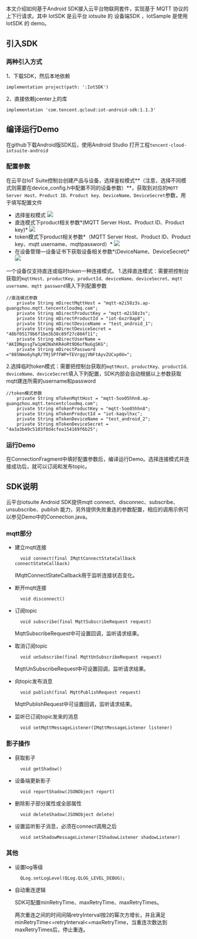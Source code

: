 本文介绍如何基于Android SDK接入云平台物联网套件，实现基于 MQTT 协议的上下行请求。其中 IotSDK 是云平台 iotsuite 的 设备端SDK ，IotSample 是使用 IotSDK 的 demo。

##  引入SDK

###  两种引入方式

1、下载SDK，然后本地依赖

    implementation project(path: ':IotSDK')

2、直接依赖jcenter上的库

    implementation 'com.tencent.qcloud:iot-android-sdk:1.1.3'

##  编译运行Demo
在github下载Android版SDK后，使用Android Studio 打开工程`tencent-cloud-iotsuite-android`
###  配置参数
在云平台IoT Suite控制台创建产品与设备，选择鉴权模式**（注意，选择不同模式则需要在device_config.h中配置不同的设备参数）**，获取到对应的`MQTT Server Host、Product ID、Product key、DeviceName、DeviceSecret`参数，用于填写配置文件
- 选择鉴权模式
  ![](https://main.qcloudimg.com/raw/c6fcf2a3df74e70893962399cb0e2216.png)
- 直连模式下product相关参数*(MQTT Server Host、Product ID、Product key)*
  ![](https://main.qcloudimg.com/raw/50d1e01c991a2666e9e8c6a96148fb31.png)
- token模式下product相关参数*（MQTT Server Host、Product ID、Product key、mqtt username、mqttpassword）*
  ![](https://main.qcloudimg.com/raw/c245e861caee92fd71428d688f7732cd.png)
- 在设备管理—设备证书下获取设备相关参数*(DeviceName、DeviceSecret)*
  ![](https://main.qcloudimg.com/raw/763b931897398dc63b2e55089c014a99.png)

一个设备仅支持直连或临时token一种连接模式。
1.选择直连模式：需要把控制台获取的`mqttHost、productKey、productId、deviceName、deviceSecret、mqtt username、mqtt password`填入下列配置参数
```
//直连模式参数
    private String mDirectMqttHost = "mqtt-m2i58z3s.ap-guangzhou.mqtt.tencentcloudmq.com";
    private String mDirectProductKey = "mqtt-m2i58z3s";
    private String mDirectProductId = "iot-6xzr8ap8";
    private String mDirectDeviceName = "test_android_1";
    private String mDirectDeviceSecret = "48bf05179b6f1be3b38c89f27c804f11";
    private String mDirectUserName = "AKIDNgssgTw1pW2NahKR4oRt9D6ofNuGgSKG";
    private String mDirectPassword ="085Nmo6yhgR/TMjSPfFWP+TEVrggjVNFtAyvZUCxp0U=";
```
2.选择临时token模式：需要把控制台获取的`mqttHost、productKey、productId、deviceName、deviceSecret`填入下列配置，SDK内部会自动根据以上参数获取mqtt建连所需的username和password
```
//token模式参数
    private String mTokenMqttHost = "mqtt-5oo05hhn8.ap-guangzhou.mqtt.tencentcloudmq.com";
    private String mTokenProductKey = "mqtt-5oo05hhn8";
    private String mTokenProductId = "iot-kaqvlhxc";
    private String mTokenDeviceName = "test_android_2";
    private String mTokenDeviceSecret = "4a3a3b49c5103f8d4cfea154169f6b25";
```
###  运行Demo

在ConnectionFragment中填好配置参数后，编译运行Demo。选择连接模式并连接成功后，就可以订阅和发布topic。

##  SDK说明

云平台iotsuite Android SDK提供mqtt connect、disconnec、subscribe、unsubscribe、publish 能力，另外提供失败重连的参数配置，相应的调用示例可以参见Demo中的Connection.java。

###  mqtt部分

- 建立mqtt连接

        void connect(final IMqttConnectStateCallback connectStateCallback)

    IMqttConnectStateCallback用于监听连接状态变化。

- 断开mqtt连接

        void disconnect()

- 订阅topic

        void subscribe(final MqttSubscribeRequest request)

    MqttSubscribeRequest中可设置回调，监听请求结果。

- 取消订阅topic

        void unSubscribe(final MqttUnSubscribeRequest request)

    MqttUnSubscribeRequest中可设置回调，监听请求结果。

- 向topic发布消息

        void publish(final MqttPublishRequest request)

    MqttPublishRequest中可设置回调，监听请求结果。

- 监听已订阅topic发来的消息

        void setMqttMessageListener(IMqttMessageListener listener)

###  影子操作

- 获取影子

        void getShadow()

- 设备端更新影子

        void reportShadow(JSONObject report)

- 删除影子部分属性或全部属性

        void deleteShadow(JSONObject delete)

- 设置监听影子消息，必须在connect调用之后

        void setShadowMessageListener(IShadowListener shadowListener)

###  其他

- 设置log等级

        QLog.setLogLevel(QLog.QLOG_LEVEL_DEBUG);

- 自动重连逻辑

    SDK可配置minRetryTime、maxRetryTime、maxRetryTimes。

    两次重连之间的时间间隔retryInterval按2的幂次方增长，并且满足 minRetryTime<=retryInterval<=maxRetryTime，当重连次数达到maxRetryTimes后，停止重连。